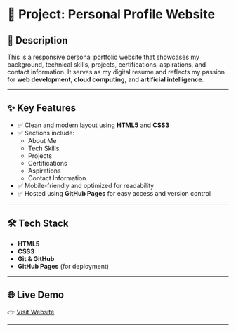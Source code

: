 # 💼 Project: Personal Profile Website

## 📄 Description
This is a responsive personal portfolio website that showcases my background, technical skills, projects, certifications, aspirations, and contact information. It serves as my digital resume and reflects my passion for **web development**, **cloud computing**, and **artificial intelligence**.

---

## ✨ Key Features

- ✅ Clean and modern layout using **HTML5** and **CSS3**
- ✅ Sections include:  
  - About Me  
  - Tech Skills  
  - Projects  
  - Certifications  
  - Aspirations  
  - Contact Information  
- ✅ Mobile-friendly and optimized for readability
- ✅ Hosted using **GitHub Pages** for easy access and version control

---

## 🛠️ Tech Stack

- **HTML5**
- **CSS3**
- **Git & GitHub**
- **GitHub Pages** (for deployment)

---

## 🌐 Live Demo

👉 [Visit Website](https://bharath73861.github.io/MyProfile_bharath/)

---

